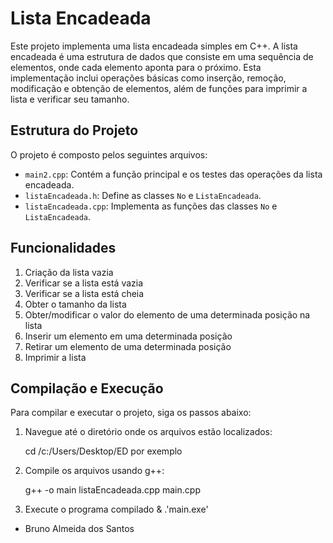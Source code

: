 # Lista Encadeada

Este projeto implementa uma lista encadeada simples em C++. A lista encadeada é uma estrutura de dados que consiste em uma sequência de elementos, onde cada elemento aponta para o próximo. Esta implementação inclui operações básicas como inserção, remoção, modificação e obtenção de elementos, além de funções para imprimir a lista e verificar seu tamanho.

## Estrutura do Projeto

O projeto é composto pelos seguintes arquivos:

- `main2.cpp`: Contém a função principal e os testes das operações da lista encadeada.
- `listaEncadeada.h`: Define as classes `No` e `ListaEncadeada`.
- `listaEncadeada.cpp`: Implementa as funções das classes `No` e `ListaEncadeada`.

## Funcionalidades
1. Criação da lista vazia
2. Verificar se a lista está vazia
3. Verificar se a lista está cheia
4. Obter o tamanho da lista
5. Obter/modificar o valor do elemento de uma determinada posição na lista
6. Inserir um elemento em uma determinada posição
7. Retirar um elemento de uma determinada posição
8. Imprimir a lista

## Compilação e Execução

Para compilar e executar o projeto, siga os passos abaixo:

1. Navegue até o diretório onde os arquivos estão localizados:
   
   cd /c:/Users/Desktop/ED por exemplo

2. Compile os arquivos usando g++:

    g++ -o main listaEncadeada.cpp main.cpp

3. Execute o programa compilado
     & .\'main.exe'

- Bruno Almeida dos Santos

